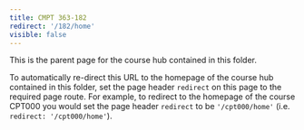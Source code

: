 ```yaml
---
title: CMPT 363-182
redirect: '/182/home'
visible: false
---
```


This is the parent page for the course hub contained in this folder.

To automatically re-direct this URL to the homepage of the course hub contained in this folder, set the page header `redirect` on this page to the required page route. For example, to redirect to the homepage of the course CPT000 you would set the page header `redirect` to be `'/cpt000/home'` (i.e. `redirect: '/cpt000/home'`).
